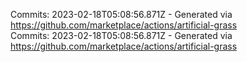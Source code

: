 Commits: 2023-02-18T05:08:56.871Z - Generated via https://github.com/marketplace/actions/artificial-grass
<br>
Commits: 2023-02-18T05:08:56.871Z - Generated via https://github.com/marketplace/actions/artificial-grass
<br>
